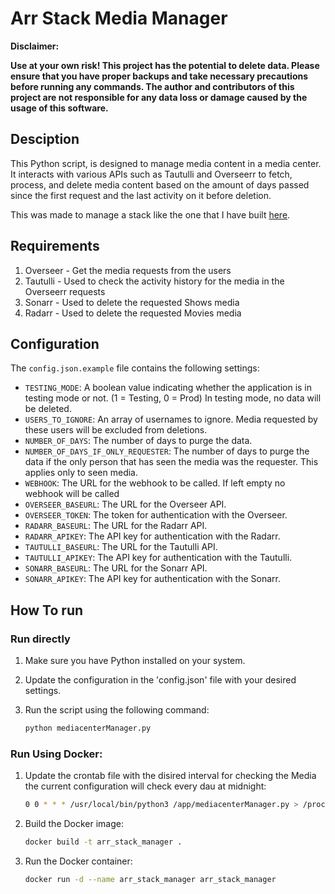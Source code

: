 # Arr Stack Media Manager

**Disclaimer:**

**Use at your own risk! This project has the potential to delete data. Please ensure that you have proper backups and take necessary precautions before running any commands. The author and contributors of this project are not responsible for any data loss or damage caused by the usage of this software.**


## Desciption
This Python script, is designed to manage media content in a media center. It interacts with various APIs such as Tautulli and Overseerr to fetch, process, and delete media content based on the amount of days passed since the first request and the last activity on it before deletion.

This was made to manage a stack like the one that I have built [here](https://github.com/Rick45/quick-arr-Stack).

## Requirements
1. Overseer - Get the media requests from the users
2. Tautulli - Used to check the activity history for the media in the Overseerr requests
3. Sonarr - Used to delete the requested Shows media
4. Radarr - Used to delete the requested Movies media




## Configuration

The `config.json.example` file contains the following settings:

- `TESTING_MODE`: A boolean value indicating whether the application is in testing mode or not. (1 = Testing, 0 = Prod) In testing mode, no data will be deleted.
- `USERS_TO_IGNORE`: An array of usernames to ignore. Media requested by these users will be excluded from deletions.
- `NUMBER_OF_DAYS`: The number of days to purge the data.
- `NUMBER_OF_DAYS_IF_ONLY_REQUESTER`: The number of days to purge the data if the only person that has seen the media was the requester. This applies only to seen media.
- `WEBHOOK`: The URL for the webhook to be called. If left empty no webhook will be called
- `OVERSEER_BASEURL`: The URL for the Overseer API.
- `OVERSEER_TOKEN`: The token for authentication with the Overseer.
- `RADARR_BASEURL`: The URL for the Radarr API.
- `RADARR_APIKEY`: The API key for authentication with the Radarr.
- `TAUTULLI_BASEURL`: The URL for the Tautulli API.
- `TAUTULLI_APIKEY`: The API key for authentication with the Tautulli.
- `SONARR_BASEURL`: The URL for the Sonarr API.
- `SONARR_APIKEY`: The API key for authentication with the Sonarr.


## How To run

### Run directly
1. Make sure you have Python installed on your system.
3. Update the configuration in the 'config.json' file with your desired settings.
4. Run the script using the following command:

    ```bash
    python mediacenterManager.py
    ```

### Run Using Docker:

1. Update the crontab file with the disired interval for checking the Media
the current configuration will check every dau at midnight:
    
    ```bash
    0 0 * * * /usr/local/bin/python3 /app/mediacenterManager.py > /proc/1/fd/1 2>/proc/1/fd/2 
    ```

2. Build the Docker image:

    ```bash
    docker build -t arr_stack_manager .
    ```

3. Run the Docker container:

    ```bash
    docker run -d --name arr_stack_manager arr_stack_manager
    ```

